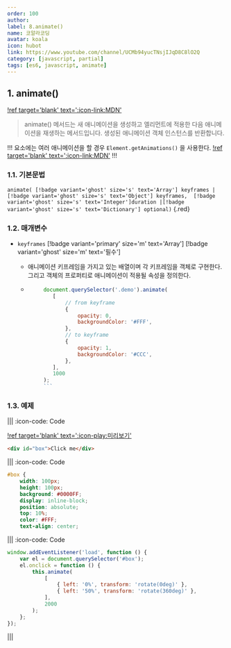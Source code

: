```yaml
---
order: 100
author:
label: 8.animate()
name: 코알라코딩
avatar: koala
icon: hubot
link: https://www.youtube.com/channel/UCMb94yucTNsjIJqD8C8lO2Q
category: [javascript, partial]
tags: [es6, javascript, animate]
---
```


## 1. animate()

[!ref target='blank' text=':icon-link:MDN'](https://developer.mozilla.org/en-US/docs/Web/API/Element/animate)

> animate() 메서드는 새 애니메이션을 생성하고 엘리먼트에 적용한 다음 애니메이션을 재생하는 메서드입니다.
> 생성된 애니메이션 객체 인스턴스를 반환합니다.

!!!
요소에는 여러 애니메이션을 할 경우 `Element.getAnimations()` 을 사용한다.
[!ref target='blank' text=':icon-link:MDN'](https://developer.mozilla.org/en-US/docs/Web/API/Element/getAnimations)
!!!

### 1.1. 기본문법

`animate( [!badge variant='ghost' size='s' text='Array'] keyframes |  [!badge variant='ghost' size='s' text='Object'] keyframes,  [!badge variant='ghost' size='s' text='Integer']duration |[!badge variant='ghost' size='s' text='Dictionary'] optional)` {.red}

### 1.2. 매개변수

- `keyframes` [!badge variant='primary' size='m' text='Array'] [!badge variant='ghost' size='m' text='필수']

  - 애니메이션 키프레임을 가지고 있는 배열이며 각 키프레임을 객체로 구현한다. 그리고 객체의 프로퍼티로 애니메이션이 적용될 속성을 정의한다.
  - ````js
         document.querySelector('.demo').animate(
         	[
         		// from keyframe
         		{
         			opacity: 0,
         			backgroundColor: '#FFF',
         		},
         		// to keyframe
         		{
         			opacity: 1,
         			backgroundColor: '#CCC',
         		},
         	],
         	1000
         );
         ```
    ````

### 1.3. 예제

||| :icon-code: Code

[!ref target='blank' text=':icon-play:미리보기'](https://qwerewqwerew.github.io/source/js/partial/animation/1.html)

```html #
<div id="box">Click me</div>
```

||| :icon-code: Code

```css #
#box {
    width: 100px;
    height: 100px;
    background: #0000FF;
    display: inline-block;
    position: absolute;
    top: 10%;
    color: #FFF;
    text-align: center;
```

||| :icon-code: Code

```js #
window.addEventListener('load', function () {
	var el = document.querySelector('#box');
	el.onclick = function () {
		this.animate(
			[
				{ left: '0%', transform: 'rotate(0deg)' },
				{ left: '50%', transform: 'rotate(360deg)' },
			],
			2000
		);
	};
});
```

|||
<!-- http://www.devdic.com/javascript/reference/dom/method:1585/animate() -->